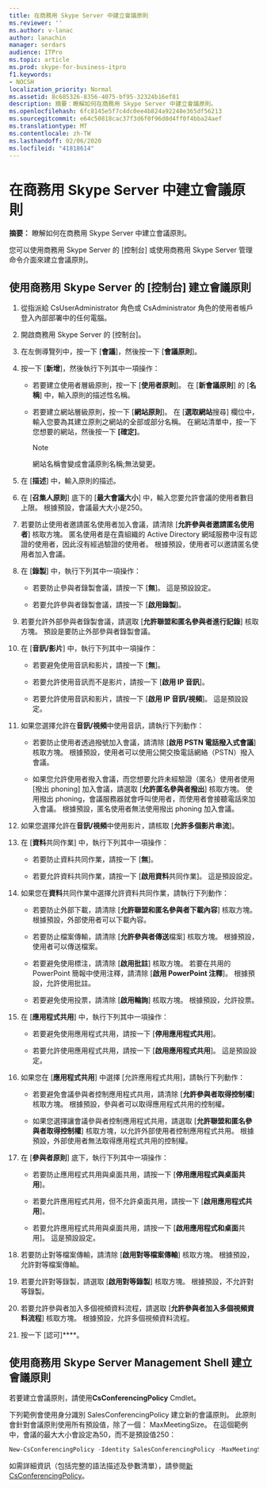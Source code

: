 ```yaml
---
title: 在商務用 Skype Server 中建立會議原則
ms.reviewer: ''
ms.author: v-lanac
author: lanachin
manager: serdars
audience: ITPro
ms.topic: article
ms.prod: skype-for-business-itpro
f1.keywords:
- NOCSH
localization_priority: Normal
ms.assetid: 8c685326-8356-4075-bf95-32324b16ef81
description: 摘要：瞭解如何在商務用 Skype Server 中建立會議原則。
ms.openlocfilehash: 6fc8145e5f7c4dc0ee4b824a92248e365df56213
ms.sourcegitcommit: e64c50818cac37f3d6f0f96d0d4ff0f4bba24aef
ms.translationtype: MT
ms.contentlocale: zh-TW
ms.lasthandoff: 02/06/2020
ms.locfileid: "41818614"
---
```

# <a name="create-conferencing-policies-in-skype-for-business-server"></a>在商務用 Skype Server 中建立會議原則
 
**摘要：** 瞭解如何在商務用 Skype Server 中建立會議原則。
  
您可以使用商務用 Skype Server 的 [控制台] 或使用商務用 Skype Server 管理命令介面來建立會議原則。
  
## <a name="create-conferencing-policies-by-using-skype-for-business-server-control-panel"></a>使用商務用 Skype Server 的 [控制台] 建立會議原則

1. 從指派給 CsUserAdministrator 角色或 CsAdministrator 角色的使用者帳戶登入內部部署中的任何電腦。
    
2. 開啟商務用 Skype Server 的 [控制台]。
    
3. 在左側導覽列中，按一下 [**會議**]，然後按一下 [**會議原則**]。
    
4. 按一下 [**新增**]，然後執行下列其中一項操作：
    
   - 若要建立使用者層級原則，按一下 [**使用者原則**]。 在 [**新會議原則**] 的 [**名稱**] 中，輸入原則的描述性名稱。
    
   - 若要建立網站層級原則，按一下 [**網站原則**]。 在 [**選取網站**搜尋] 欄位中，輸入您要為其建立原則之網站的全部或部分名稱。 在網站清單中，按一下您想要的網站，然後按一下 **[確定]**。
    
     > [!NOTE]
     > 網站名稱會變成會議原則名稱;無法變更。 
  
5. 在 [**描述**] 中，輸入原則的描述。
    
6. 在 [**召集人原則**] 底下的 [**最大會議大小**] 中，輸入您要允許會議的使用者數目上限。 根據預設，會議最大大小是250。
    
7. 若要防止使用者邀請匿名使用者加入會議，請清除 [**允許參與者邀請匿名使用者**] 核取方塊。 匿名使用者是在貴組織的 Active Directory 網域服務中沒有認證的使用者，因此沒有經過驗證的使用者。 根據預設，使用者可以邀請匿名使用者加入會議。
    
8. 在 [**錄製**] 中，執行下列其中一項操作：
    
   - 若要防止參與者錄製會議，請按一下 [**無**]。 這是預設設定。
    
   - 若要允許參與者錄製會議，請按一下 [**啟用錄製**]。
    
9. 若要允許外部參與者錄製會議，請選取 [**允許聯盟和匿名參與者進行記錄**] 核取方塊。 預設是要防止外部參與者錄製會議。
    
10. 在 [**音訊/影片**] 中，執行下列其中一項操作：
    
    - 若要避免使用音訊和影片，請按一下 [**無**]。
    
    - 若要允許使用音訊而不是影片，請按一下 [**啟用 IP 音訊**]。
    
    - 若要允許使用音訊和影片，請按一下 [**啟用 IP 音訊/視頻**]。 這是預設設定。
    
11. 如果您選擇允許在**音訊/視頻**中使用音訊，請執行下列動作：
    
    - 若要防止使用者透過撥號加入會議，請清除 [**啟用 PSTN 電話撥入式會議**] 核取方塊。 根據預設，使用者可以使用公開交換電話網絡（PSTN）撥入會議。
    
    - 如果您允許使用者撥入會議，而您想要允許未經驗證（匿名）使用者使用 [撥出 phoning] 加入會議，請選取 [**允許匿名參與者撥出**] 核取方塊。 使用撥出 phoning，會議服務器就會呼叫使用者，而使用者會接聽電話來加入會議。 根據預設，匿名使用者無法使用撥出 phoning 加入會議。
    
12. 如果您選擇允許在**音訊/視頻**中使用影片，請核取 [**允許多個影片串流**]。
    
13. 在 [**資料**共同作業] 中，執行下列其中一項操作：
    
    - 若要防止資料共同作業，請按一下 [**無**]。
    
    - 若要允許資料共同作業，請按一下 [**啟用資料**共同作業]。 這是預設設定。
    
14. 如果您在**資料**共同作業中選擇允許資料共同作業，請執行下列動作：
    
    - 若要防止外部下載，請清除 [**允許聯盟和匿名參與者下載內容**] 核取方塊。 根據預設，外部使用者可以下載內容。
    
    - 若要防止檔案傳輸，請清除 [**允許參與者傳送**檔案] 核取方塊。 根據預設，使用者可以傳送檔案。
    
    - 若要避免使用標注，請清除 [**啟用批註**] 核取方塊。 若要在共用的 PowerPoint 簡報中使用注釋，請清除 [**啟用 PowerPoint 注釋**]。 根據預設，允許使用批註。
    
    - 若要避免使用投票，請清除 [**啟用輪詢**] 核取方塊。 根據預設，允許投票。
    
15. 在 [**應用程式共用**] 中，執行下列其中一項操作：
    
    - 若要避免使用應用程式共用，請按一下 [**停用應用程式共用**]。
    
    - 若要允許使用應用程式共用，請按一下 [**啟用應用程式共用**]。 這是預設設定。
    
16. 如果您在 [**應用程式共用**] 中選擇 [允許應用程式共用]，請執行下列動作：
    
    - 若要避免會議參與者控制應用程式共用，請清除 [**允許參與者取得控制權**] 核取方塊。 根據預設，參與者可以取得應用程式共用的控制權。
    
    - 如果您選擇讓會議參與者控制應用程式共用，請選取 [**允許聯盟和匿名參與者取得控制權**] 核取方塊，以允許外部使用者控制應用程式共用。 根據預設，外部使用者無法取得應用程式共用的控制權。
    
17. 在 [**參與者原則**] 底下，執行下列其中一項操作：
    
    - 若要防止應用程式共用與桌面共用，請按一下 [**停用應用程式與桌面共用**]。
    
    - 若要允許應用程式共用，但不允許桌面共用，請按一下 [**啟用應用程式共用**]。
    
    - 若要允許應用程式共用與桌面共用，請按一下 [**啟用應用程式和桌面**共用]。 這是預設設定。
    
18. 若要防止對等檔案傳輸，請清除 [**啟用對等檔案傳輸**] 核取方塊。 根據預設，允許對等檔案傳輸。
    
19. 若要允許對等錄製，請選取 [**啟用對等錄製**] 核取方塊。 根據預設，不允許對等錄製。
    
20. 若要允許參與者加入多個視頻資料流程，請選取 [**允許參與者加入多個視頻資料流程**] 核取方塊。 根據預設，允許多個視頻資料流程。
    
21. 按一下 [認可]****。
    
## <a name="create-conferencing-policies-by-using-skype-for-business-server-management-shell"></a>使用商務用 Skype Server Management Shell 建立會議原則

若要建立會議原則，請使用**CsConferencingPolicy** Cmdlet。
  
下列範例會使用身分識別 SalesConferencingPolicy 建立新的會議原則。 此原則會針對會議原則使用所有預設值，除了一個： MaxMeetingSize。 在這個範例中，會議的最大大小會設定為50，而不是預設值250：
  
```PowerShell
New-CsConferencingPolicy -Identity SalesConferencingPolicy -MaxMeetingSize 50
```

如需詳細資訊（包括完整的語法描述及參數清單），請參閱[新 CsConferencingPolicy](https://docs.microsoft.com/powershell/module/skype/new-csconferencingpolicy?view=skype-ps)。
  

